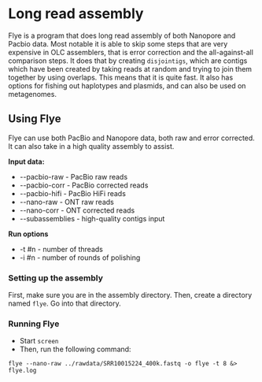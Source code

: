 # Long read assembly

Flye is a program that does long read assembly of both Nanopore and Pacbio
data. Most notable it is able to skip some steps that are very expensive in OLC
assemblers, that is error correction and the all-against-all comparison steps.
It does that by creating `disjointigs`, which are contigs which have been
created by taking reads at random and trying to join them together by using
overlaps. This means that it is quite fast. It also has options for fishing
out haplotypes and plasmids, and can also be used on metagenomes.  


## Using Flye

Flye can use both PacBio and Nanopore data, both raw and error corrected. It
can also take in a high quality assembly to assist.

**Input data:**
* --pacbio-raw - PacBio raw reads
* --pacbio-corr - PacBio corrected reads
* --pacbio-hifi - PacBio HiFi reads
* --nano-raw - ONT raw reads
* --nano-corr - ONT corrected reads
* --subassemblies - high-quality contigs input

**Run options**
* -t #n - number of threads
* -i #n - number of rounds of polishing


### Setting up the assembly

First, make sure you are in the assembly directory. Then, create a directory
named `flye`. Go into that directory.

### Running Flye

* Start `screen`
* Then, run the following command:

```
flye --nano-raw ../rawdata/SRR10015224_400k.fastq -o flye -t 8 &> flye.log
```
